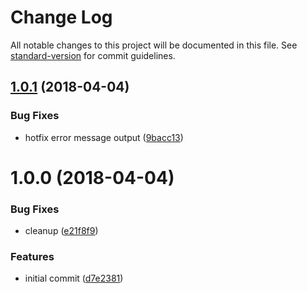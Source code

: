 # Change Log

All notable changes to this project will be documented in this file. See [standard-version](https://github.com/conventional-changelog/standard-version) for commit guidelines.

<a name="1.0.1"></a>

## [1.0.1](https://github.com/stepankuzmin/to-postgis/compare/v1.0.0...v1.0.1) (2018-04-04)

### Bug Fixes

* hotfix error message output ([9bacc13](https://github.com/stepankuzmin/to-postgis/commit/9bacc13))

<a name="1.0.0"></a>

# 1.0.0 (2018-04-04)

### Bug Fixes

* cleanup ([e21f8f9](https://github.com/stepankuzmin/to-postgis/commit/e21f8f9))

### Features

* initial commit ([d7e2381](https://github.com/stepankuzmin/to-postgis/commit/d7e2381))
